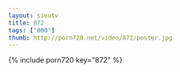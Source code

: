 ```yaml
--- 
layout: sieutv
title: 872
tags: ["000"]
thumb: http://porn720.net/video/872/poster.jpg
---
```

{% include porn720 key="872" %} 
